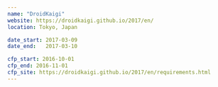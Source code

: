 ```yaml
---
name: "DroidKaigi"
website: https://droidkaigi.github.io/2017/en/
location: Tokyo, Japan

date_start: 2017-03-09
date_end:   2017-03-10

cfp_start: 2016-10-01
cfp_end: 2016-11-01
cfp_site: https://droidkaigi.github.io/2017/en/requirements.html
---
```

